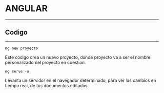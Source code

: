 # ANGULAR

---

## Codigo

---

`ng new proyecto`

Este codigo crea un nuevo proyecto, donde proyecto va a ser el nombre personalizado del proyecto en cuestion.

`ng serve -o`

Levanta un servidor en el navegador determinado, para ver los cambios en tiempo real, de tus documentos editados.
